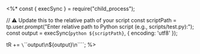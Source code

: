 <%*
const { execSync } = require("child_process");

// ⚠️ Update this to the relative path of your script
const scriptPath = tp.user.prompt("Enter relative path to Python script (e.g., scripts/test.py):");
const output = execSync(`python ${scriptPath}`, { encoding: 'utf8' });

tR += `\`\`\`output\n${output}\n\`\`\``;
%>
